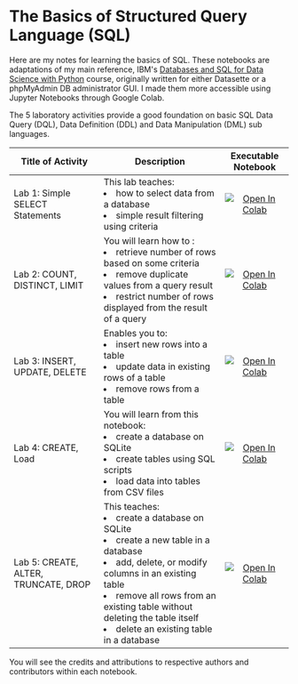 # The Basics of Structured Query Language (SQL)

Here are my notes for learning the basics of SQL. These notebooks are adaptations of my main reference, IBM's [Databases and SQL for Data Science with Python](https://www.coursera.org/learn/sql-data-science) course, originally written for either Datasette or a phpMyAdmin DB administrator GUI. I made them more accessible using Jupyter Notebooks through Google Colab.

The 5 laboratory activities provide a good foundation on basic SQL Data Query (DQL), Data Definition (DDL) and Data Manipulation (DML) sub languages.

|Title of Activity|Description|Executable Notebook|
|---|---|---|
|Lab 1: Simple SELECT Statements|This lab teaches: <u1><li> how to select data from a database</li><li>simple result filtering using criteria</li></u1>|<div align="center">[<img src="https://colab.research.google.com/assets/colab-badge.svg" alt="Open In Colab"></img>](https://colab.research.google.com/github/solver-Mart1n/data-science/blob/main/activities/relational_database/sql/basic_sql/1_Lab_Simple_SELECT_Statements.ipynb)</div>|
|Lab 2: COUNT, DISTINCT, LIMIT|You will learn how to : <u1><li>retrieve number of rows based on some criteria</li><li>remove duplicate values from a query result</li><li>restrict number of rows displayed from the result of a query</li></u1>|<div align="center">[<img src="https://colab.research.google.com/assets/colab-badge.svg" alt="Open In Colab"></img>](https://colab.research.google.com/github/solver-Mart1n/data-science/blob/main/activities/relational_database/sql/basic_sql/2_Lab_COUNT_DISTINCT_LIMIT.ipynb)</div>|
|Lab 3: INSERT, UPDATE, DELETE|Enables you to: <u1><li>insert new rows into a table</li><li>update data in existing rows of a table</li><li>remove rows from a table</li></u1>|<div align="center">[<img src="https://colab.research.google.com/assets/colab-badge.svg" alt="Open In Colab"></img>](https://colab.research.google.com/github/solver-Mart1n/data-science/blob/main/activities/relational_database/sql/basic_sql/3_Lab_INSERT_UPDATE_DELETE.ipynb)</div>|
|Lab 4: CREATE, Load|You will learn from this notebook: <u1><li>create a database on SQLite</li><li>create tables using SQL scripts</li><li>load data into tables from CSV files</li></u1>|<div align="center">[<img src="https://colab.research.google.com/assets/colab-badge.svg" alt="Open In Colab"></img>](https://colab.research.google.com/github/solver-Mart1n/data-science/blob/main/activities/relational_database/sql/basic_sql/4_Lab_CREATE_LOAD.ipynb)</div>|
|Lab 5: CREATE, ALTER, TRUNCATE, DROP|This teaches: <u1><li>create a database on SQLite</li><li>create a new table in a database</li><li>add, delete, or modify columns in an existing table</li><li>remove all rows from an existing table without deleting the table itself</li><li>delete an existing table in a database</li></u1>|<div align="center">[<img src="https://colab.research.google.com/assets/colab-badge.svg" alt="Open In Colab"></img>](https://colab.research.google.com/github/solver-Mart1n/data-science/blob/main/activities/relational_database/sql/basic_sql/5_Lab_CREATE_ALTER_TRUNCATE_DROP.ipynb)</div>|

You will see the credits and attributions to respective authors and contributors within each notebook. 

